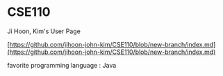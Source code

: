 # CSE110
Ji Hoon, Kim's User Page

[https://github.com/jihoon-john-kim/CSE110/blob/new-branch/index.md](https://github.com/jihoon-john-kim/CSE110/blob/new-branch/index.md)

favorite programming language : Java 